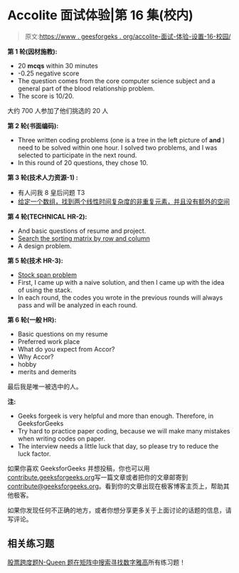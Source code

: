 # Accolite 面试体验|第 16 集(校内)

> 原文:[https://www . geesforgeks . org/accolite-面试-体验-设置-16-校园/](https://www.geeksforgeeks.org/accolite-interview-experience-set-16-campus/)

**第 1 轮(因材施教):**

*   20 **mcqs** within 30 minutes
*   -0.25 negative score
*   The question comes from the core computer science subject and a general part of the blood relationship problem.
*   The score is 10/20.

大约 700 人参加了他们挑选的 20 人

**第 2 轮(书面编码):**

*   Three written coding problems (one is a tree in the left picture of **and** ) need to be solved within one hour. I solved two problems, and I was selected to participate in the next round.
*   In this round of 20 questions, they chose 10.

**第 3 轮(技术人力资源-1) :**

*   有人问我 8 皇后问题 T3
*   [给定一个数组，找到两个线性时间复杂度的非重复元素，并且没有额外的空间](https://practice.geeksforgeeks.org/problems/finding-the-numbers/0)

**第 4 轮(TECHNICAL HR-2):**

*   And basic questions of resume and project.
*   [Search the sorting matrix by row and column](https://practice.geeksforgeeks.org/problems/search-in-a-matrix/0)
*   A design problem.

**第 5 轮(技术 HR-3):**

*   [Stock span problem](https://practice.geeksforgeeks.org/problems/stock-span-problem/0)
*   First, I came up with a naive solution, and then I came up with the idea of using the stack.
*   In each round, the codes you wrote in the previous rounds will always pass and will be analyzed in each round.

**第 6 轮(一般 HR):**

*   Basic questions on my resume
*   Preferred work place
*   What do you expect from Accor?
*   Why Accor?
*   hobby
*   merits and demerits

最后我是唯一被选中的人。

**注:**

*   Geeks forgeek is very helpful and more than enough. Therefore, in GeeksforGeeks
*   Try hard to practice paper coding, because we will make many mistakes when writing codes on paper.
*   The interview needs a little luck that day, so please try to reduce the luck factor.

如果你喜欢 GeeksforGeeks 并想投稿，你也可以用[contribute.geeksforgeeks.org](http://www.contribute.geeksforgeeks.org)写一篇文章或者把你的文章邮寄到 contribute@geeksforgeeks.org。看到你的文章出现在极客博客主页上，帮助其他极客。

如果你发现任何不正确的地方，或者你想分享更多关于上面讨论的话题的信息，请写评论。

## 相关练习题

[股票跨度题](https://practice.geeksforgeeks.org/problems/stock-span-problem/0)[N-Queen 题](https://practice.geeksforgeeks.org/problems/n-queen-problem/0)[在矩阵中搜索](https://practice.geeksforgeeks.org/problems/search-in-a-matrix/0)[寻找数字](https://practice.geeksforgeeks.org/problems/finding-the-numbers/0)[雅高](https://practice.geeksforgeeks.org/company/Accolite/)所有练习题！